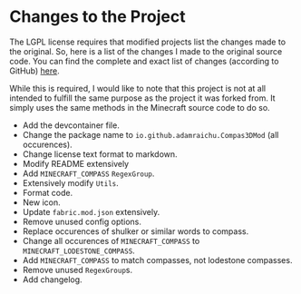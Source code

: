 # Changes to the Project

The LGPL license requires that modified projects list the changes made to the original. So, here is a list of the changes I made to the original source code. You can find the complete and exact list of changes (according to GitHub) [here](https://github.com/BVengo/simple-shulker-preview/compare/59f12c389d47c68735d72aa7adbfe99a35ab2f06...AdamRaichu:Compass3D:main).

While this is required, I would like to note that this project is not at all intended to fulfill the same purpose as the project it was forked from. It simply uses the same methods in the Minecraft source code to do so.

- Add the devcontainer file.
- Change the package name to `io.github.adamraichu.Compas3DMod` (all occurences).
- Change license text format to markdown.
- Modify README extensively
- Add `MINECRAFT_COMPASS` `RegexGroup`.
- Extensively modify `Utils`.
- Format code.
- New icon.
- Update `fabric.mod.json` extensively.
- Remove unused config options.
- Replace occurences of shulker or similar words to compass.
- Change all occurences of `MINECRAFT_COMPASS` to `MINECRAFT_LODESTONE_COMPASS`.
- Add `MINECRAFT_COMPASS` to match compasses, not lodestone compasses.
- Remove unused `RegexGroup`s.
- Add changelog.
